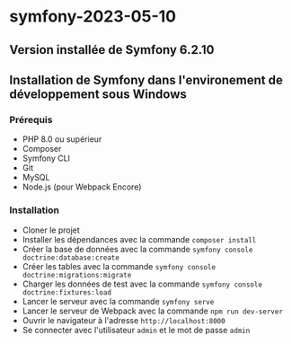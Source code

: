 # symfony-2023-05-10

## Version installée de Symfony 6.2.10

## Installation de Symfony dans l'environement de développement sous Windows

### Prérequis

- PHP 8.0 ou supérieur
- Composer
- Symfony CLI
- Git
- MySQL
- Node.js (pour Webpack Encore)

### Installation

- Cloner le projet
- Installer les dépendances avec la commande `composer install`
- Créer la base de données avec la commande `symfony console doctrine:database:create`
- Créer les tables avec la commande `symfony console doctrine:migrations:migrate`
- Charger les données de test avec la commande `symfony console doctrine:fixtures:load`
- Lancer le serveur avec la commande `symfony serve`
- Lancer le serveur de Webpack avec la commande `npm run dev-server`
- Ouvrir le navigateur à l'adresse `http://localhost:8000`
- Se connecter avec l'utilisateur `admin` et le mot de passe `admin`